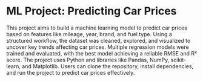 # ML Project: Predicting Car Prices  

This project aims to build a machine learning model to predict car prices based on features like mileage, year, brand, and fuel type. Using a structured workflow, the dataset was cleaned, explored, and visualized to uncover key trends affecting car prices. Multiple regression models were trained and evaluated, with the best model achieving a reliable RMSE and R² score. The project uses Python and libraries like Pandas, NumPy, scikit-learn, and Matplotlib. Users can clone the repository, install dependencies, and run the project to predict car prices effectively.

